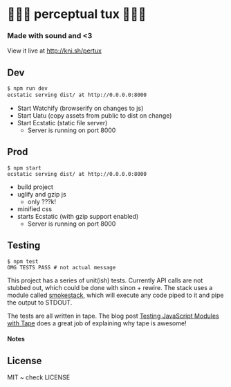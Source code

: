 # 🐧🐧🐧 perceptual tux 🐧🐧🐧

### Made with sound and <3

View it live at http://kni.sh/pertux

## Dev

```bash
$ npm run dev
ecstatic serving dist/ at http://0.0.0.0:8000
```

* Start Watchify (browserify on changes to js)
* Start Uatu (copy assets from public to dist on change)
* Start Ecstatic (static file server)
  * Server is running on port 8000

## Prod

```
$ npm start
ecstatic serving dist/ at http://0.0.0.0:8000

```

* build project
* uglify and gzip js
  * only ???k!
* minified css
* starts Ecstatic (with gzip support enabled)
  * Server is running on port 8000


## Testing

```
$ npm test
OMG TESTS PASS # not actual message
```

This project has a series of unit(ish) tests. Currently API calls are not stubbed out, which could be done with sinon + rewire. The stack uses a module called [smokestack][smokestack], which will execute any code piped to it and pipe the output to STDOUT.

The tests are all written in tape. The blog post [Testing JavaScript Modules with Tape][use-tape] does a great job of explaining why tape is awesome!


#### Notes 

[smokestack]: https://www.npmjs.com/package/smokestack "smokestack on npmjs.com"
[use-tape]: http://ponyfoo.com/articles/testing-javascript-modules-with-tape "Testing JavaScript Modules with Tape"

## License

MIT ~ check LICENSE

